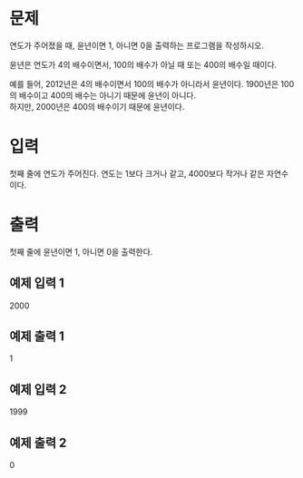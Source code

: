 문제
======
연도가 주어졌을 때, 윤년이면 1, 아니면 0을 출력하는 프로그램을 작성하시오.

윤년은 연도가 4의 배수이면서, 100의 배수가 아닐 때 또는 400의 배수일 때이다.

예를 들어, 2012년은 4의 배수이면서 100의 배수가 아니라서 윤년이다. 1900년은 100의 배수이고 400의 배수는 아니기 때문에 윤년이 아니다.    
하지만, 2000년은 400의 배수이기 때문에 윤년이다.

입력
=====
첫째 줄에 연도가 주어진다. 연도는 1보다 크거나 같고, 4000보다 작거나 같은 자연수이다.

출력
========
첫째 줄에 윤년이면 1, 아니면 0을 출력한다.

예제 입력 1 
-------

2000

예제 출력 1 
------

1

예제 입력 2 
-------

1999

예제 출력 2 
------

0
